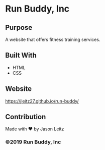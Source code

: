 # Run Buddy, Inc

## Purpose
A website that offers fitness training services.

## Built With
* HTML
* CSS

## Website
https://jleitz27.github.io/run-buddy/

## Contribution
Made with ❤️ by Jason Leitz

### ©️2019 Run Buddy, Inc 